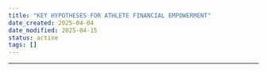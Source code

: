 ```yaml
---
title: "KEY HYPOTHESES FOR ATHLETE FINANCIAL EMPOWERMENT"
date_created: 2025-04-04
date_modified: 2025-04-15
status: active
tags: []
---
```


---


